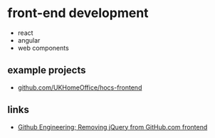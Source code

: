 # front-end development

* react
* angular
* web components

## example projects
* [github.com/UKHomeOffice/hocs-frontend](https://github.com/UKHomeOffice/hocs-frontend)

## links
* [Github Engineering; Removing jQuery from GitHub.com frontend](https://githubengineering.com/removing-jquery-from-github-frontend/)
